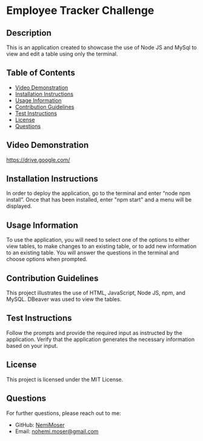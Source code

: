 
# Employee Tracker Challenge

## Description

This is an application created to showcase the use of Node JS and MySql to view and edit a table using only the terminal.

## Table of Contents
- [Video Demonstration](#video-demonstration)
- [Installation Instructions](#installation-instructions)
- [Usage Information](#usage-information)
- [Contribution Guidelines](#contribution-guidelines)
- [Test Instructions](#test-instructions)
- [License](#license)
- [Questions](#questions)

## Video Demonstration
https://drive.google.com/ 

## Installation Instructions
In order to deploy the application, go to the terminal and enter “node npm install”. Once that has been installed, enter "npm start" and a menu will be displayed.

## Usage Information
To use the application, you will need to select one of the options to either view tables, to make changes to an existing table, or to add new information to an existing table. You will answer the questions in the terminal and choose options when prompted.

## Contribution Guidelines
This project illustrates the use of HTML, JavaScript, Node JS, npm, and MySQL. DBeaver was used to view the tables.

## Test Instructions
Follow the prompts and provide the required input as instructed by the application. Verify that the application generates the necessary information based on your input. 

## License

This project is licensed under the MIT License.

## Questions
For further questions, please reach out to me:
- GitHub: [NemiMoser](https://github.com/NemiMoser)
- Email: nohemi.moser@gmail.com

